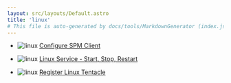 ```yaml
---
layout: src/layouts/Default.astro
title: 'linux'
# This file is auto-generated by docs/tools/MarkdownGenerator (index.js)
---
```


<ul>

<li>

![linux](https://i.octopus.com/library/step-templates/linux.png) [Configure SPM Client](/linux/configure-spm-client/)

</li>
        
<li>

![linux](https://i.octopus.com/library/step-templates/linux.png) [Linux Service - Start, Stop, Restart](/linux/linux-service-start%2C-stop%2C-restart/)

</li>
        
<li>

![linux](https://i.octopus.com/library/step-templates/linux.png) [Register Linux Tentacle](/linux/register-linux-tentacle/)

</li>
        
</ul>
